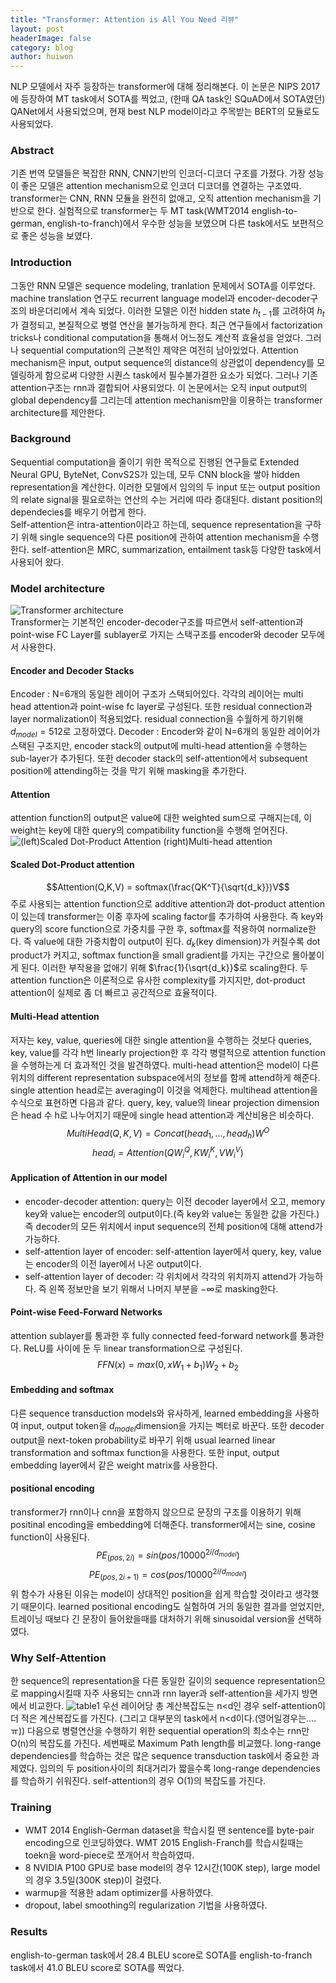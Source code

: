 ```yaml
---
title: "Transformer: Attention is All You Need 리뷰"
layout: post
headerImage: false
category: blog
author: huiwon
---
```

NLP 모델에서 자주 등장하는 transformer에 대해 정리해본다. 이 논문은 NIPS 2017에 등장하여 MT task에서 SOTA를 찍었고, (한때 QA task인 SQuAD에서 SOTA였던) QANet에서 사용되었으며, 현재 best NLP model이라고 주목받는 BERT의 모듈로도 사용되었다.

### Abstract
기존 번역 모델들은 복잡한 RNN, CNN기반의 인코더-디코더 구조를 가졌다. 가장 성능이 좋은 모델은 attention mechanism으로 인코더 디코더를 연결하는 구조였따. transformer는 CNN, RNN 모듈을 완전히 없애고, 오직 attention mechanism을 기반으로 한다. 실험적으로 transformer는 두 MT task(WMT2014 english-to-german, english-to-franch)에서 우수한 성능을 보였으며 다른 task에서도 보편적으로 좋은 성능을 보였다.

### Introduction
그동안 RNN 모델은 sequence modeling, tranlation 문제에서 SOTA를 이루었다. machine translation 연구도 recurrent language model과 encoder-decoder구조의 바운더리에서 계속 되었다. 이러한 모델은 이전 hidden state $h_{t-1}$를 고려하여 $h_t$가 결정되고, 본질적으로 병렬 연산을 불가능하게 한다. 최근 연구들에서 factorization tricks나 conditional computation을 통해서 어느정도 계산적 효율성을 얻었다. 그러나 sequential computation의 근본적인 제약은 여전히 남아있었다. Attention mechanism은 input, output sequence의 distance의 상관없이 dependency를 모델링하게 함으로써 다양한 시퀀스 task에서 필수불가결한 요소가 되었다. 그러나 기존 attention구조는 rnn과 결합되어 사용되었다. 이 논문에서는 오직 input output의 global dependency를 그리는데 attention mechanism만을 이용하는 transformer architecture를 제안한다.

### Background
Sequential computation을 줄이기 위한 목적으로 진행된 연구들로 Extended Neural GPU, ByteNet, ConvS2S가 있는데, 모두 CNN block을 쌓아 hidden representation을 계산한다. 이러한 모델에서 임의의 두 input 또는 output position의 relate signal을 필요로하는 연산의 수는 거리에 따라 증대된다. distant position의 dependecies를 배우기 어렵게 한다.  
Self-attention은 intra-attention이라고 하는데, sequence representation을 구하기 위해 single sequence의 다른 position에 관하여 attention mechanism을 수행한다. self-attention은 MRC, summarization, entailment task등 다양한 task에서 사용되어 왔다.

### Model architecture
![Transformer architecture](../assets/images/transformer/transformer_architecture.jpeg)   
Transformer는 기본적인 encoder-decoder구조를 따르면서 self-attention과 point-wise FC Layer를 sublayer로 가지는 스택구조를 encoder와 decoder 모두에서 사용한다.
#### Encoder and Decoder Stacks
Encoder : N=6개의 동일한 레이어 구조가 스택되어있다. 각각의 레이어는 multi head attention과 point-wise fc layer로 구성된다. 또한 residual connection과 layer normalization이 적용되었다. residual connection을 수월하게 하기위해 $d_{model}=512$로 고정하였다.
Decoder : Encoder와 같이 N=6개의 동일한 레이어가 스택된 구조지만, encoder stack의 output에 multi-head attention을 수행하는 sub-layer가 추가된다. 또한 decoder stack의 self-attention에서 subsequent position에 attending하는 것을 막기 위해 masking을 추가한다.
#### Attention
attention function의 output은 value에 대한 weighted sum으로 구해지는데, 이 weight는 key에 대한 query의 compatibility function을 수행해 얻어진다.
![(left)Scaled Dot-Product Attention (right)Multi-head attention](../assets/images/transformer/attention.jpeg)
#### Scaled Dot-Product attention
$$Attention(Q,K,V) = softmax(\frac{QK^T}{\sqrt{d_k}})V$$주로 사용되는 attention function으로 additive attention과 dot-product attention이 있는데 transformer는 이중 후자에 scaling factor를 추가하여 사용한다. 즉 key와 query의  score function으로 가중치를 구한 후, softmax를 적용하여 normalize한다. 즉 value에 대한 가중치합이 output이 된다. $d_k$(key dimension)가 커질수록 dot product가 커지고, softmax function을 small gradient를 가지는 구간으로 몰아붙이게 된다. 이러한 부작용을 없애기 위해 $\frac{1}{\sqrt{d_k}}$로 scaling한다. 두 attention function은 이론적으로 유사한 complexity를 가지지만, dot-product attention이 실제로 좀 더 빠르고 공간적으로 효율적이다.
#### Multi-Head attention
저자는 key, value, queries에 대한 single attention을 수행하는 것보다 queries, key, value를 각각 h번 linearly projection한 후 각각 병렬적으로 attention function을 수행하는게 더 효과적인 것을 발견하였다. multi-head attention은 model이 다른 위치의 different representation subspace에서의 정보를 함께 attend하게 해준다. single attention head로는 averaging이 이것을 억제한다. multihead attention을 수식으로 표현하면 다음과 같다. query, key, value의 linear projection dimension은 head 수 h로 나누어지기 때문에 single head attention과 계산비용은 비슷하다.
$$MultiHead(Q,K,V) = Concat(head_1, ..., head_h)W^O$$ $$head_i = Attention(QW_i^Q, KW_i^K, VW_i^V)$$
#### Application of Attention in our model
* encoder-decoder attention: query는 이전 decoder layer에서 오고, memory key와 value는 encoder의 output이다.(즉 key와 value는 동일한 값을 가진다.) 즉 decoder의 모든 위치에서 input sequence의 전체 position에 대해 attend가 가능하다.
* self-attention layer of encoder: self-attention layer에서 query, key, value는 encoder의 이전 layer에서 나온 output이다.
* self-attention layer of decoder: 각 위치에서 각각의 위치까지 attend가 가능하다. 즉 왼쪽 정보만을 보기 위해서 나머지 부분을 $-\infty$로 masking한다.
#### Point-wise Feed-Forward Networks
attention sublayer를 통과한 후 fully connected feed-forward network를 통과한다. ReLU를 사이에 둔 두 linear transformation으로 구성된다.$$FFN(x)=max(0,xW_1+b_1)W_2+b_2$$
#### Embedding and softmax
다른 sequence transduction models와 유사하게, learned embedding을 사용하여 input, output token을 $d_{model}$dimension을 가지는 벡터로 바꾼다. 또한 decoder output을 next-token probability로 바꾸기 위해 usual learned linear transformation and softmax function을 사용한다. 또한 input, output embedding layer에서 같은 weight matrix를 사용한다.
#### positional encoding
transformer가 rnn이나 cnn을 포함하지 않으므로 문장의 구조를 이용하기 위해 positinal encoding을 embedding에 더해준다. transformer에서는 sine, cosine function이 사용된다.$$PE_{(pos,2i)}=sin(pos/10000^{2i/d_{model}})$$ $$PE_{(pos,2i+1)}=cos(pos/10000^{2i/d_{model}})$$위 함수가 사용된 이유는 model이 상대적인 position을 쉽게 학습할 것이라고 생각했기 때문이다. learned positional encoding도 실험하여 거의 동일한 결과를 얻었지만, 트레이닝 때보다 긴 문장이 들어왔을때를 대처하기 위해 sinusoidal version을 선택하였다.
### Why Self-Attention
한 sequence의 representation을 다른 동일한 길이의 sequence representation으로 mapping시킬때 자주 사용되는 cnn과 rnn layer과 self-attention을 세가지 방면에서 비교한다.
![table1](../assets/images/transformer/table.png)
우선 레이어당 총 계산복잡도는 n<d인 경우 self-attention이 더 적은 계산복잡도를 가진다. (그리고 대부분의 task에서 n<d이다.(영어일경우는....ㅠ)) 다음으로 병렬연산을 수행하기 위한 sequential operation의 최소수는 rnn만 O(n)의 복잡도를 가진다. 세번째로 Maximum Path length를 비교했다. long-range dependencies를 학습하는 것은 많은 sequence transduction task에서 중요한 과제였다. 임의의 두 position사이의 최대거리가 짧을수록 long-range dependencies를 학습하기 쉬워진다. self-attention의 경우 O(1)의 복잡도를 가진다.
### Training
* WMT 2014 English-German dataset을 학습시킬 땐 sentence를 byte-pair encoding으로 인코딩하였다. WMT 2015 English-Franch를 학습시킬때는 toekn을 word-piece로 쪼개어서 학습하였따.
* 8 NVIDIA P100 GPU로 base model의 경우 12시간(100K step), large model의 경우 3.5일(300K step)이 걸렸다.
* warmup을 적용한 adam optimizer를 사용하였다.
* dropout, label smoothing의 regularization 기법을 사용하였다.
### Results
english-to-german task에서 28.4 BLEU score로 SOTA를 english-to-franch task에서 41.0 BLEU score로 SOTA를 찍었다.
